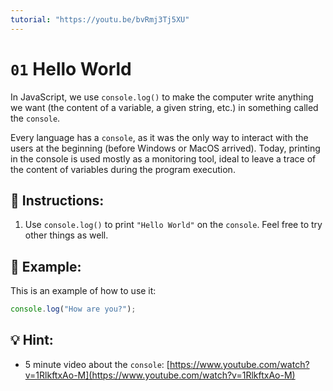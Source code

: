 ```yaml
---
tutorial: "https://youtu.be/bvRmj3Tj5XU"
---
```


# `01` Hello World

In JavaScript, we use `console.log()` to make the computer write anything we want (the content of a variable, a given string, etc.) in something called the `console`.

Every language has a `console`, as it was the only way to interact with the users at the beginning (before Windows or MacOS arrived). Today, printing in the console is used mostly as a monitoring tool, ideal to leave a trace of the content of variables during the program execution.

## 📝 Instructions:

1. Use `console.log()` to print `"Hello World"` on the `console`. Feel free to try other things as well.

## 📎 Example:

This is an example of how to use it:

```js
console.log("How are you?");
```

## 💡 Hint:

+ 5 minute video about the `console`: [https://www.youtube.com/watch?v=1RlkftxAo-M](https://www.youtube.com/watch?v=1RlkftxAo-M)
